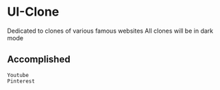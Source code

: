 # UI-Clone
Dedicated to clones of various famous websites
All clones will be in dark mode

## Accomplished
```
Youtube
Pinterest
```